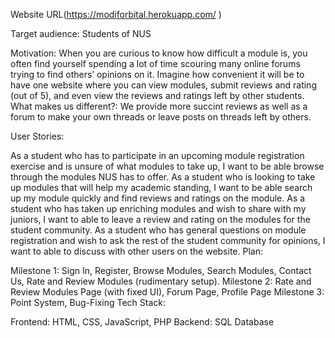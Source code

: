 Website URL(https://modiforbital.herokuapp.com/ )

Target audience: Students of NUS

Motivation: When you are curious to know how difficult a module is, you often find yourself spending a lot of time scouring many online forums trying to find others’ opinions on it. Imagine how convenient it will be to have one website where you can view modules, submit reviews and rating (out of 5), and even view the reviews and ratings left by other students.
What makes us different?: We provide more succint reviews as well as a forum to make your own threads or leave posts on threads left by others.

User Stories:

As a student who has to participate in an upcoming module registration exercise and is unsure of what modules to take up, I want to be able browse through the modules NUS has to offer.
As a student who is looking to take up modules that will help my academic standing, I want to be able search up my module quickly and find reviews and ratings on the module.
As a student who has taken up enriching modules and wish to share with my juniors, I want to able to leave a review and rating on the modules for the student community.
As a student who has general questions on module registration and wish to ask the rest of the student community for opinions, I want to able to discuss with other users on the website.
Plan:

Milestone 1: Sign In, Register, Browse Modules, Search Modules, Contact Us, Rate and Review Modules (rudimentary setup).
Milestone 2: Rate and Review Modules Page (with fixed UI), Forum Page, Profile Page
Milestone 3: Point System, Bug-Fixing
Tech Stack:

Frontend: HTML, CSS, JavaScript, PHP
Backend: SQL Database
